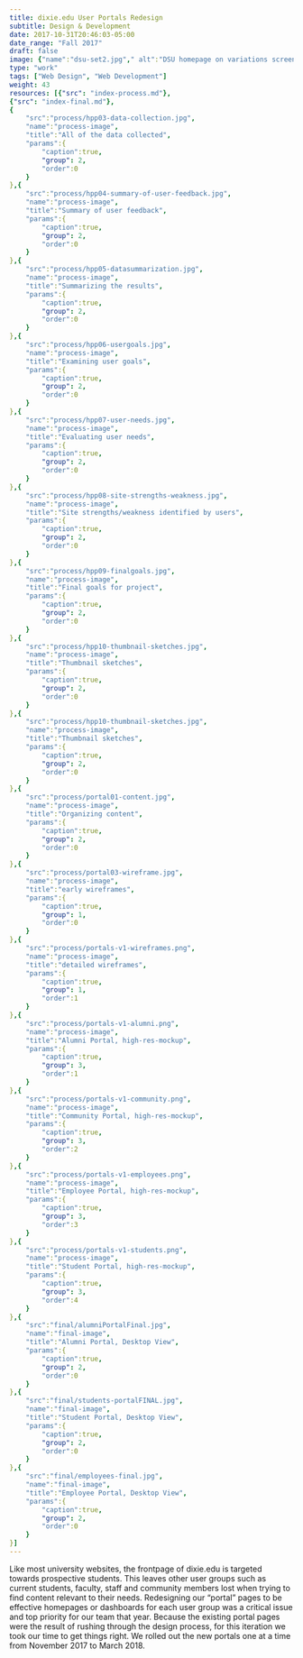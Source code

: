 ```yaml
---
title: dixie.edu User Portals Redesign
subtitle: Design & Development
date: 2017-10-31T20:46:03-05:00
date_range: "Fall 2017"
draft: false
image: {"name":"dsu-set2.jpg"," alt":"DSU homepage on variations screens"}
type: "work"
tags: ["Web Design", "Web Development"]
weight: 43
resources: [{"src": "index-process.md"},
{"src": "index-final.md"},
{
    "src":"process/hpp03-data-collection.jpg",
    "name":"process-image",
    "title":"All of the data collected",
    "params":{
        "caption":true,
        "group": 2,
        "order":0
    }
},{
    "src":"process/hpp04-summary-of-user-feedback.jpg",
    "name":"process-image",
    "title":"Summary of user feedback",
    "params":{
        "caption":true,
        "group": 2,
        "order":0
    }
},{
    "src":"process/hpp05-datasummarization.jpg",
    "name":"process-image",
    "title":"Summarizing the results",
    "params":{
        "caption":true,
        "group": 2,
        "order":0
    }
},{
    "src":"process/hpp06-usergoals.jpg",
    "name":"process-image",
    "title":"Examining user goals",
    "params":{
        "caption":true,
        "group": 2,
        "order":0
    }
},{
    "src":"process/hpp07-user-needs.jpg",
    "name":"process-image",
    "title":"Evaluating user needs",
    "params":{
        "caption":true,
        "group": 2,
        "order":0
    }
},{
    "src":"process/hpp08-site-strengths-weakness.jpg",
    "name":"process-image",
    "title":"Site strengths/weakness identified by users",
    "params":{
        "caption":true,
        "group": 2,
        "order":0
    }
},{
    "src":"process/hpp09-finalgoals.jpg",
    "name":"process-image",
    "title":"Final goals for project",
    "params":{
        "caption":true,
        "group": 2,
        "order":0
    }
},{
    "src":"process/hpp10-thumbnail-sketches.jpg",
    "name":"process-image",
    "title":"Thumbnail sketches",
    "params":{
        "caption":true,
        "group": 2,
        "order":0
    }
},{
    "src":"process/hpp10-thumbnail-sketches.jpg",
    "name":"process-image",
    "title":"Thumbnail sketches",
    "params":{
        "caption":true,
        "group": 2,
        "order":0
    }
},{
    "src":"process/portal01-content.jpg",
    "name":"process-image",
    "title":"Organizing content",
    "params":{
        "caption":true,
        "group": 2,
        "order":0
    }
},{
    "src":"process/portal03-wireframe.jpg",
    "name":"process-image",
    "title":"early wireframes",
    "params":{
        "caption":true,
        "group": 1,
        "order":0
    }
},{
    "src":"process/portals-v1-wireframes.png",
    "name":"process-image",
    "title":"detailed wireframes",
    "params":{
        "caption":true,
        "group": 1,
        "order":1
    }
},{
    "src":"process/portals-v1-alumni.png",
    "name":"process-image",
    "title":"Alumni Portal, high-res-mockup",
    "params":{
        "caption":true,
        "group": 3,
        "order":1
    }
},{
    "src":"process/portals-v1-community.png",
    "name":"process-image",
    "title":"Community Portal, high-res-mockup",
    "params":{
        "caption":true,
        "group": 3,
        "order":2
    }
},{
    "src":"process/portals-v1-employees.png",
    "name":"process-image",
    "title":"Employee Portal, high-res-mockup",
    "params":{
        "caption":true,
        "group": 3,
        "order":3
    }
},{
    "src":"process/portals-v1-students.png",
    "name":"process-image",
    "title":"Student Portal, high-res-mockup",
    "params":{
        "caption":true,
        "group": 3,
        "order":4
    }
},{
    "src":"final/alumniPortalFinal.jpg",
    "name":"final-image",
    "title":"Alumni Portal, Desktop View",
    "params":{
        "caption":true,
        "group": 2,
        "order":0
    }
},{
    "src":"final/students-portalFINAL.jpg",
    "name":"final-image",
    "title":"Student Portal, Desktop View",
    "params":{
        "caption":true,
        "group": 2,
        "order":0
    }
},{
    "src":"final/employees-final.jpg",
    "name":"final-image",
    "title":"Employee Portal, Desktop View",
    "params":{
        "caption":true,
        "group": 2,
        "order":0
    }
}]
---
```

Like most university websites, the frontpage of dixie.edu is targeted towards prospective students. This leaves other user groups such as current students, faculty, staff and community members lost when trying to find content relevant to their needs. 
Redesigning our “portal” pages to be effective homepages or dashboards for each user group was a critical issue and top priority for our team that year. Because the existing portal pages were the result of rushing through the design process, for this iteration we took our time to get things right. We rolled out the new portals one at a time from November 2017 to March 2018.